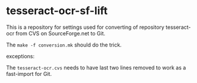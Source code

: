 # tesseract-ocr-sf-lift
This is a repository for settings used for converting of repository tesseract-ocr from CVS on SourceForge.net to Git.


The `make -f conversion.mk` should do the trick.

exceptions:

The `tesseract-ocr.cvs` needs to have last two lines removed to work as a fast-import for Git.
